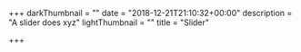 +++
darkThumbnail = ""
date = "2018-12-21T21:10:32+00:00"
description = "A slider does xyz"
lightThumbnail = ""
title = "Slider"

+++
